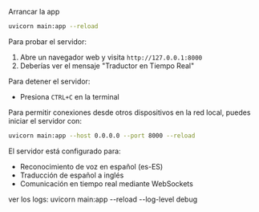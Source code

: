 Arrancar la app

```bash
uvicorn main:app --reload
```

Para probar el servidor:

1. Abre un navegador web y visita `http://127.0.0.1:8000`
2. Deberías ver el mensaje "Traductor en Tiempo Real"

Para detener el servidor:
- Presiona `CTRL+C` en la terminal

Para permitir conexiones desde otros dispositivos en la red local, puedes iniciar el servidor con:

```bash
uvicorn main:app --host 0.0.0.0 --port 8000 --reload
```

El servidor está configurado para:
- Reconocimiento de voz en español (es-ES)
- Traducción de español a inglés
- Comunicación en tiempo real mediante WebSockets


ver los logs:
uvicorn main:app --reload --log-level debug